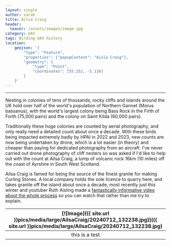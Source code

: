 ```yaml
---
layout: single
author: sarah
title: Ailsa Craig
header:
  teaser: /assets/images/image.jpg
category: UAV
tags: Birding UAV history
location:
    geojson: '{
        "type": "Feature",
        "properties": {"popupContent": "Aisla Craig"},
        "geometry": {
            "type": "Point",
            "coordinates": [55.252, -5.116]
        }
    }'
---
```

---

Nesting in colonies of tens of thousands, rocky cliffs and islands around the UK hold over half of the world's population of Northern Gannet (Morus bassanus), with the world's largest colony being Bass Rock in the Firth of Forth (75,000 pairs) and the colony on Saint Kilda (60,000 pairs).

Traditionally these huge colonies are counted by aerial photography, and only really need a detailed count about once a decade. With these birds being impacted extremely badly by HPAI in 2022 and 2023, new counts are now being undertaken by drone, which is a lot easier (in theory) and cheaper than paying for dedicated photography from an aircraft. I've never carried out drone photography of cliff nesters so was asked if I'd like to help out with the count at Ailsa Craig, a lump of volcanic rock 16km (10 miles) off the coast of Ayrshire in South West Scotland.

Ailsa Craig is famed for being the source of the finest granite for making Curling Stones. A local company holds the sole licence to quarry here, and takes granite off the island about once a decade, most recently just this winter and youtuber Ruth Aisling made a [fantastically informative video about the whole process](https://youtu.be/lTjOoeR0iFY) so you can watch that rather than me try to explain.

| [![Image]({{ site.url }}pics/media/large/AilsaCraig/20240712_132238.jpg)]({{ site.url }}pics/media/large/AilsaCraig/20240712_132238.jpg) | 
|:--:| 
| this is a test |